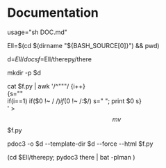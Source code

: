 # Documentation

usage="sh DOC.md"   

Ell=$(cd $(dirname "${BASH_SOURCE[0]}") && pwd)  

d=$Ell/docs   
f=$Ell/therepy/there

mkdir -p $d  
  
cat $f.py |
awk '/^"""/ {i++}     
            {s=""  
             if(i==1)
                if($0 !~ /  $/) 
                  if ($0 !~ /:$/)
                     s="  ";
              print $0 s}   
' > $$
mv $$ $f.py  

pdoc3 -o $d --template-dir $d --force --html $f.py

(cd $Ell/therepy; pydoc3 there | bat -plman )
